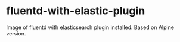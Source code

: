 # fluentd-with-elastic-plugin
Image of fluentd with elasticsearch plugin installed.
Based on Alpine version.
